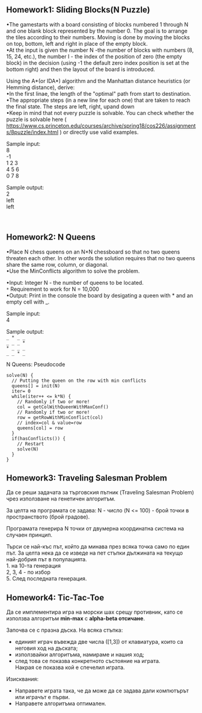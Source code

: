 ## Homework1: Sliding Blocks(N Puzzle)

•The gamestarts with a board consisting of blocks numbered 1 through N and one blank block represented by the number 0. 
The goal is to arrange the tiles according to their numbers. Moving is done by moving the blocks on top, bottom, left and right in place of the empty block.<br>
•At the input is given the number N -the number of blocks with numbers (8, 15, 24, etc.), the number I - the index of the position of zero (the empty block) 
in the decision (using -1 the default zero index position is set at the bottom right) and then the layout of the board is introduced.
<br>

Using the A*(or IDA*) algorithm and the Manhattan distance heuristics (or Hemming distance), derive: <br>
•In the first linae, the length of the "optimal" path from start to destination.<br>
•The appropriate steps (in a new line for each one) that are taken to reach the final state. The steps are left, right, upand down <br>
•Keep in mind that not every puzzle is solvable. You can check whether the puzzle is solvable here ( https://www.cs.princeton.edu/courses/archive/spring18/cos226/assignments/8puzzle/index.html ) or directly use valid examples.

Sample input:<br>
8<br>
-1<br>
1 2 3<br>
4 5 6<br>
0 7 8<br>

Sample output:<br>
2<br>
left<br>
left<br>

<br>


## Homework2: N Queens

•Place N chess queens on an N×N chessboard so that no two queens threaten each other. In other words the solution requires that no two queens share the same row, column, or diagonal.<br>
•Use the MinConflicts algorithm to solve the problem.<br>

•Input: Integer N - the number of queens to be located.<br>
`*` Requirement to work for N = 10,000<br>
•Output: Print in the console the board by desigating a queen with * and an empty cell with _.<br>

Sample input:<br>
4<br>

Sample output:<br>
 `_ * _ _` <br>
 `_ _ _ *` <br>
 `* _ _ _` <br>
 `_ _ * _` <br>
 
N Queens: Pseudocode<br>
```
solve(N) {
  // Putting the queen on the row with min conflicts
  queens[] = init(N)
  iter= 0
  while(iter++ <= k*N) {
    // Randomly if two or more!
    col = getColWithQueenWithMaxConf()
    // Randomly if two or more!
    row = getRowWithMinConflict(col)
    // index=col & value=row
    queens[col] = row
  }
  if(hasConflicts()) {
    // Restart
    solve(N)
  }
}
```

## Homework3: Traveling Salesman Problem
Да се реши задачата за търговския пътник (Traveling Salesman Problem) чрез използване на генетичен алгоритъм.<br>

За целта на програмата се задава: N - число (N <= 100) - брой точки в пространството (брой градове).<br>

Програмата генерира N точки от двумерна координатна система на случаен принцип.<br>

Търси се най-къс път, който да минава през всяка точка само по един път. За целта нека да се изведе на пет стъпки дължината на текущо най-добрия път в популацията.<br>
    1. на 10-та генерация<br>
    2, 3, 4 - по избор<br>
    5. След последната генерация.<br>

## Homework4: Tic-Tac-Toe
Да се имплементира игра на морски шах срещу противник, като се използва алгоритъм **min-max** с **alpha-beta отсичане**.

Започва се с празна дъска.
На всяка стъпка:
- единият играч въвежда две числа ([1,3]) от клавиатура, които са неговия ход на дъската;  
- използвайки алгоритъма,  намираме и нашия ход;
- след това се показва конкретното състояние на играта.  
Накрая се показва кой е спечелил играта.  
  
Изисквания:
- Направете играта така, че да може да се задава дали компютърът или играчът е първи.  
- Направете алгоритъма оптимален. 
